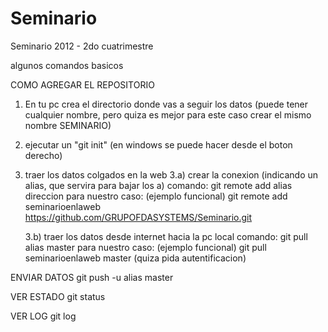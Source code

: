 Seminario
=========

Seminario 2012 - 2do cuatrimestre

algunos comandos basicos

COMO AGREGAR EL REPOSITORIO
1) En tu pc crea el directorio donde vas a seguir los datos (puede tener cualquier nombre, pero quiza es mejor para este caso crear el mismo nombre SEMINARIO)

2) ejecutar un "git init" (en windows se puede hacer desde el boton derecho)

3) traer los datos colgados en la web 
	3.a) crear la conexion (indicando un alias, que servira para bajar los a)
comando: git remote add alias direccion
para nuestro caso: (ejemplo funcional)
git remote add seminarioenlaweb https://github.com/GRUPOFDASYSTEMS/Seminario.git
	
	3.b) traer los datos desde internet hacia la pc local
comando: git pull alias master
para nuestro caso: (ejemplo funcional)
git pull seminarioenlaweb master
(quiza pida autentificacion)

ENVIAR DATOS
git push -u alias master

VER ESTADO 
git status

VER LOG
git log